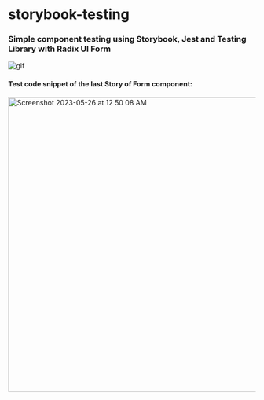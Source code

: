 # storybook-testing

### Simple component testing using Storybook, Jest and Testing Library with Radix UI Form

![gif](https://media.giphy.com/media/v1.Y2lkPTc5MGI3NjExYWFlOGJkZThlYmJiMTcwMDE3NmE0NGQzYjQ4ZDQ3NGU5ZDI3NDBkZiZlcD12MV9pbnRlcm5hbF9naWZzX2dpZklkJmN0PWc/5WAbbopqkR7tvtEMbV/giphy.gif)

#### Test code snippet of the last Story of Form component:

<img width="600" alt="Screenshot 2023-05-26 at 12 50 08 AM" src="https://github.com/ggkim0614/storybook-testing/assets/37966668/d641376b-c802-431d-b9ed-f6e033de9b34">


